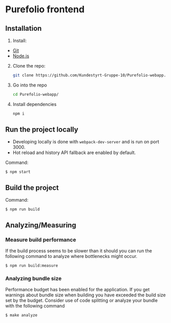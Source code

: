 # Purefolio frontend

## Installation
1. Install: 
- [Git](https://git-scm.com/book/en/v2/Getting-Started-Installing-Git)
- [Node.js](https://nodejs.org/en/)

2. Clone the repo: 
    ```bash
    git clone https://github.com/Kundestyrt-Gruppe-10/Purefolio-webapp.git
    ```
    
3. Go into the repo
    ```bash
    cd Purefolio-webapp/
    ```

4. Install dependencies
    ```bash
    npm i
    ```

## Run the project locally

- Developing locally is done with `webpack-dev-server` and is run on port 3000.
- Hot reload and history API fallback are enabled by default. 

Command:
```
$ npm start
```

## Build the project

Command: 
```
$ npm run build
```

## Analyzing/Measuring


### Measure build performance

If the build process seems to be slower than it should you can run the following command to analyze where bottlenecks might occur.

```
$ npm run build:measure
```

### Analyzing bundle size

Performance budget has been enabled for the application. If you get warnings about bundle size when building you have exceeded the build size set by the budget. Consider use of code splitting or analyze your bundle with the following command

```
$ make analyze
```
